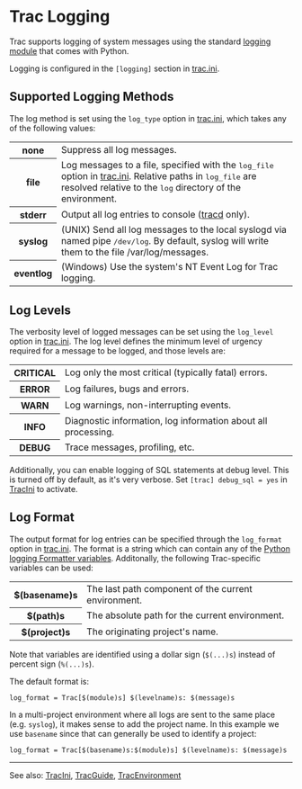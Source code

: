 # Trac Logging


Trac supports logging of system messages using the standard [logging module](http://docs.python.org/library/logging.html) that comes with Python.


Logging is configured in the `[logging]` section in [trac.ini](trac-ini#).

## Supported Logging Methods



The log method is set using the `log_type` option in [trac.ini](trac-ini#), which takes any of the following values:


<table><tr><th><b>none<i></i></b></th>
<td>Suppress all log messages.
</td></tr>
<tr><th><b>file</b></th>
<td>Log messages to a file, specified with the <tt>log_file</tt> option in <a href="trac-ini#">trac.ini</a>. Relative paths in <tt>log_file</tt> are resolved relative to the <tt>log</tt> directory of the environment.
</td></tr>
<tr><th><b>stderr</b></th>
<td>Output all log entries to console (<a href="trac-standalone">tracd</a> only).
</td></tr>
<tr><th><b>syslog</b></th>
<td>(UNIX) Send all log messages to the local syslogd via named pipe <tt>/dev/log</tt>. By default, syslog will write them to the file /var/log/messages.
</td></tr>
<tr><th><b>eventlog</b></th>
<td>(Windows) Use the system&apos;s NT Event Log for Trac logging.
</td></tr></table>


## Log Levels



The verbosity level of logged messages can be set using the `log_level` option in [trac.ini](trac-ini#). The log level defines the minimum level of urgency required for a message to be logged, and those levels are:


<table><tr><th><b>CRITICAL</b></th>
<td>Log only the most critical (typically fatal) errors.
</td></tr>
<tr><th><b>ERROR</b></th>
<td>Log failures, bugs and errors. 
</td></tr>
<tr><th><b>WARN</b></th>
<td>Log warnings, non-interrupting events.
</td></tr>
<tr><th><b>INFO</b></th>
<td>Diagnostic information, log information about all processing.
</td></tr>
<tr><th><b>DEBUG</b></th>
<td>Trace messages, profiling, etc.
</td></tr></table>


Additionally, you can  enable logging of SQL statements at debug level. This is turned off by default, as it's very verbose. Set `[trac] debug_sql = yes` in [TracIni](trac-ini) to activate.

## Log Format



The output format for log entries can be specified through the `log_format` option in [trac.ini](trac-ini#). The format is a string which can contain any of the [Python logging Formatter variables](http://docs.python.org/library/logging.html#logrecord-attributes). Additonally, the following Trac-specific variables can be used:


<table><tr><th><b>$(basename)s</b></th>
<td>The last path component of the current environment.
</td></tr>
<tr><th><b>$(path)s</b></th>
<td>The absolute path for the current environment.
</td></tr>
<tr><th><b>$(project)s</b></th>
<td>The originating project&apos;s name.
</td></tr></table>


Note that variables are identified using a dollar sign (`$(...)s`) instead of percent sign (`%(...)s`).



The default format is:


```
log_format = Trac[$(module)s] $(levelname)s: $(message)s
```


In a multi-project environment where all logs are sent to the same place (e.g. `syslog`), it makes sense to add the project name. In this example we use `basename` since that can generally be used to identify a project:


```
log_format = Trac[$(basename)s:$(module)s] $(levelname)s: $(message)s
```

---



See also: [TracIni](trac-ini), [TracGuide](trac-guide), [TracEnvironment](trac-environment)


